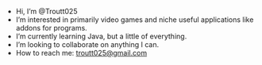 - Hi, I’m @Troutt025
- I’m interested in primarily video games and niche useful applications like addons for programs.
- I’m currently learning Java, but a little of everything.
- I’m looking to collaborate on anything I can.
- How to reach me: troutt025@gmail.com

<!---
Troutt025/Troutt025 is a ✨ special ✨ repository because its `README.md` (this file) appears on your GitHub profile.
You can click the Preview link to take a look at your changes.
--->
